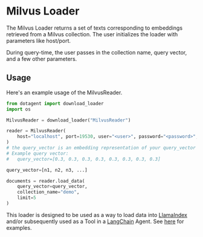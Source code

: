 # Milvus Loader

The Milvus Loader returns a set of texts corresponding to embeddings retrieved from a Milvus collection.
The user initializes the loader with parameters like host/port. 

During query-time, the user passes in the collection name, query vector, and a few other parameters.

## Usage

Here's an example usage of the MilvusReader.

```python
from dotagent import download_loader
import os

MilvusReader = download_loader("MilvusReader")

reader = MilvusReader(
    host="localhost", port=19530, user="<user>", password="<password>", use_secure=False
)
# the query_vector is an embedding representation of your query_vector
# Example query vector:
#   query_vector=[0.3, 0.3, 0.3, 0.3, 0.3, 0.3, 0.3, 0.3]

query_vector=[n1, n2, n3, ...]

documents = reader.load_data(
    query_vector=query_vector,
    collection_name="demo",
    limit=5
)

```

This loader is designed to be used as a way to load data into [LlamaIndex](https://github.com/jerryjliu/gpt_index/tree/main/gpt_index) and/or subsequently used as a Tool in a [LangChain](https://github.com/hwchase17/langchain) Agent. See [here](https://github.com/emptycrown/llama-hub/tree/main) for examples.

